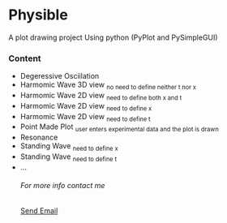 # Physible
 A plot drawing project
 Using python (PyPlot and PySimpleGUI)

   <h3>Content</h3>
   <ul>
   <li>Degeressive Osciilation</li>
   <li>Harmomic Wave 3D view <sub>no need to define neither t nor x</sub></li>
   <li>Harmomic Wave 2D view <sub>need to define both x and t</sub></li>
   <li>Harmomic Wave 2D view <sub>need to define x</sub></li>
   <li>Harmomic Wave 2D view <sub>need to define t</sub></li>
   <li>Point Made Plot <sub>user enters experimental data and the plot is drawn</sub></li>
   <li>Resonance</li>
   <li>Standing Wave <sub>need to define x</sub></li>
   <li>Standing Wave <sub>need to define t</sub></li>
   <li>...</li>


<h6>For more info contact me</h6>
<a href="mailto:mbofos01@ucy.ac.cy">Send Email</a>
